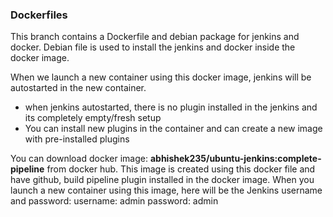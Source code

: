### Dockerfiles

This branch contains a Dockerfile and debian package for jenkins and docker.
Debian file is used to install the jenkins and docker inside the docker image.

When we launch a new container using this docker image, jenkins will be autostarted in the new container.

* when jenkins autostarted, there is no plugin installed in the jenkins and its completely empty/fresh setup
* You can install new plugins in the container and can create a new image with pre-installed plugins

You can download docker image: **abhishek235/ubuntu-jenkins:complete-pipeline** from docker hub. This image is created using this docker file and have github, build pipeline plugin installed in the docker image.
When you launch a new container using this image, here will be the Jenkins username and password:
username: admin
password: admin
